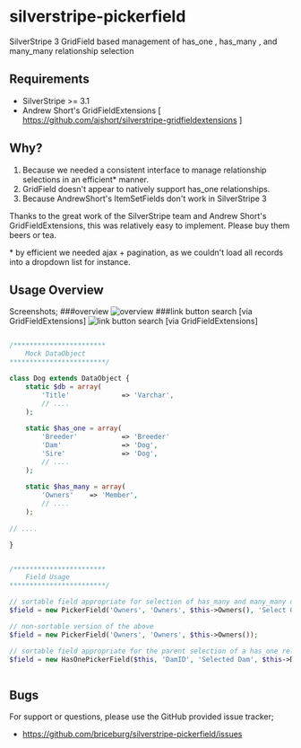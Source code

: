 silverstripe-pickerfield
========================

SilverStripe 3 GridField based management of has_one , has_many , and many_many relationship selection


## Requirements
* SilverStripe >= 3.1
* Andrew Short's GridFieldExtensions [ https://github.com/ajshort/silverstripe-gridfieldextensions ]

## Why?

1. Because we needed a consistent interface to manage relationship selections in an efficient* manner.
2. GridField doesn't appear to natively support has_one relationships.
3. Because AndrewShort's ItemSetFields don't work in SilverStripe 3

Thanks to the great work of the SilverStripe team and Andrew Short's GridFieldExtensions, this was relatively easy 
to implement. Please buy them beers or tea.

\* by efficient we needed ajax + pagination, as we couldn't load all records into a dropdown list for instance.

## Usage Overview

Screenshots;
###overview
![overview](https://github.com/briceburg/silverstripe-pickerfield/blob/master/docs/screenshots/pickerfield.png?raw=true)
###link button search [via GridFieldExtensions]
![link button search [via GridFieldExtensions]](http://github.com/briceburg/silverstripe-pickerfield/blob/master/docs/screenshots/add-existing-search.png?raw=true)


```php

/***********************
	Mock DataObject
************************/

class Dog extends DataObject {
	static $db = array(
		'Title'				=> 'Varchar',
		// ....
	);
	
	static $has_one = array(
		'Breeder'			=> 'Breeder'
		'Dam'				=> 'Dog',
		'Sire'				=> 'Dog',
		// ....
	);
	
	static $has_many = array(
		'Owners'	=> 'Member',
		// ....
	);
	
// ....

}


/***********************
	Field Usage
************************/

// sortable field appropriate for selection of has_many and many_many objects
$field = new PickerField('Owners', 'Owners', $this->Owners(), 'Select Owner(s)', 'SortOrder');

// non-sortable version of the above
$field = new PickerField('Owners', 'Owners', $this->Owners());

// sortable field appropriate for the parent selection of a has_one relationship
$field = new HasOnePickerField($this, 'DamID', 'Selected Dam', $this->Dam(), 'Select a Dam');



```


## Bugs

For support or questions, please use the GitHub provided issue tracker;
* https://github.com/briceburg/silverstripe-pickerfield/issues

